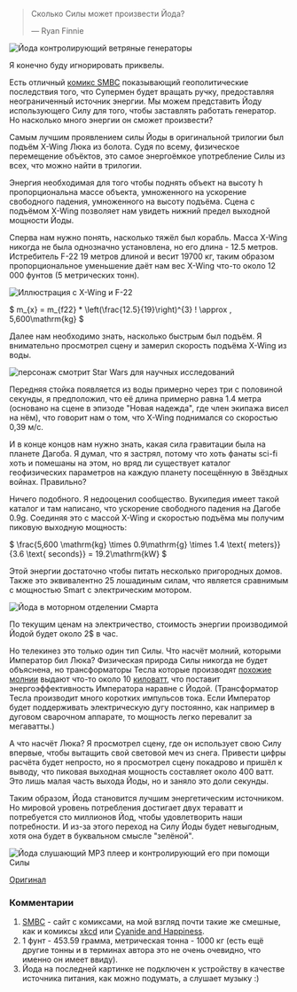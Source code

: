 > Сколько Силы может произвести Йода?
>
> — Ryan Finnie

![Йода контролирующий ветряные генераторы](/uploads/yoda/01.png)

Я конечно буду игнорировать приквелы.

Есть отличный [комикс SMBC](http://www.smbc-comics.com/index.php?db=comics&id=2305#comic) показывающий геополитические последствия того, что Супермен будет вращать ручку, предоставляя неограниченный источник энергии. Мы можем представить Йоду использующего Силу для того, чтобы заставлять работать генератор. Но насколько много энергии он сможет произвести?

Самым лучшим проявлением силы Йоды в оригинальной трилогии был подъём X-Wing Люка из болота. Судя по всему, физическое перемещение объёктов, это самое энергоёмкое употребление Силы из всех, что можно найти в трилогии.

Энергия необходимая для того чтобы поднять объект на высоту h пропорциональна массе объекта, умноженного на ускорение свободного падения, умноженного на высоту подъёма. Сцена с подъёмом X-Wing позволяет нам увидеть нижний предел выходной мощности Йоды.

Сперва нам нужно понять, насколько тяжёл был корабль. Масса X-Wing никогда не была однозначно установлена, но его длина - 12.5 метров. Истребитель F-22 19 метров длиной и весит 19700 кг, таким образом пропорциональное уменьшение даёт нам вес X-Wing что-то около 12 000 фунтов (5 метрических тонн).

![Иллюстрация с X-Wing и F-22](/uploads/yoda/02.png)

$ m_{x} = m_{f22} * \left(\frac{12.5}{19}\right)^{3} \! \approx \, 5,600\mathrm{kg} $

Далее нам необходимо знать, насколько быстрым был подъём. Я внимательно просмотрел сцену и замерил скорость подъёма X-Wing из воды.

![персонаж смотрит Star Wars для научных исследований](/uploads/yoda/04.png)

Передняя стойка появляется из воды примерно через три с половиной секунды, я предположил, что её длина примерно равна 1.4 метра (основано на сцене в эпизоде "Новая надежда", где член экипажа висел на нём), что говорит нам о том, что X-Wing поднимался со скоростью 0,39 м/с.

И в конце концов нам нужно знать, какая сила гравитации была на планете Дагоба. Я думал, что я застрял, потому что хоть фанаты sci-fi хоть и помешаны на этом, но вряд ли существует каталог геофизических параметров на каждую планету посещённую в Звёздных войнах. Правильно?

Ничего подобного. Я недооценил сообщество. Вукипедия имеет такой каталог и там написано, что ускорение свободного падения на Дагобе 0.9g. Соединяя это с массой X-Wing и скоростью подъёма мы получим пиковую выходную мощность:

$ \frac{5,600 \mathrm{kg} \times 0.9\mathrm{g} \times 1.4 \text{ meters}}{3.6 \text{ seconds}} = 19.2\mathrm{kW} $

Этой энергии достаточно чтобы питать несколько пригородных домов. Также это эквивалентно 25 лошадиным силам, что является сравнимым с мощностью Smart с электрическим мотором.

![Йода в моторном отделении Смарта](/uploads/yoda/06.png)

По текущим ценам на электричество, стоимость энергии производимой Йодой будет около 2$ в час.

Но телекинез это только один тип Силы. Что насчёт молний, которыми Император бил Люка? Физическая природа Силы никогда не будет объяснена, но трансформаторы Тесла которые производят [похожие молнии](http://www.youtube.com/watch?v=uNJjnz-GdlE) выдают что-то около 10 [киловатт](http://www.goodchildengineering.net/tesla-coils/drsstc-5-10kw-monster), что поставит энергоэффективность Императора наравне с Йодой. (Трансформатор Тесла производит много коротких импульсов тока. Если Император будет поддерживать электрическую дугу постоянно, как например в дуговом сварочном аппарате, то мощность легко перевалит за мегаватты.)

А что насчёт Люка? Я просмотрел сцену, где он использует свою Силу впервые, чтобы вытащить свой световой меч из снега. Привести цифры расчёта будет непросто, но я просмотрел сцену покадрово и пришёл к выводу, что пиковая выходная мощность составляет около 400 ватт. Это лишь малая часть выхода Йоды, но и заняло это доли секунды.

Таким образом, Йода становится лучшим энергетическим источником. Но мировой уровень потребления достигает двух тераватт и потребуется сто миллионов Йод, чтобы удовлетворить наши потребности. И из-за этого переход на Силу Йоды будет невыгодным, хотя она будет в буквальном смысле "зелёной".

![Йода слушающий MP3 плеер и контролирующий его при помощи Силы](/uploads/yoda/yoda_07.png)

[Оригинал](http://what-if.xkcd.com/3/)

### Комментарии

1. [SMBC](http://www.smbc-comics.com/) - сайт с комиксами, на мой взгляд почти такие же смешные, как и комиксы [xkcd](http://xkcd.com/) или [Cyanide and Happiness](http://www.explosm.net/comics).
2. 1 фунт - 453.59 грамма, метрическая тонна - 1000 кг (есть ещё другие тонны и в терминах автора это не очень очевидно, что именно он имеет ввиду).
3. Йода на последней картинке не подключен к устройству в качестве источника питания, как можно подумать, а слушает музыку :)